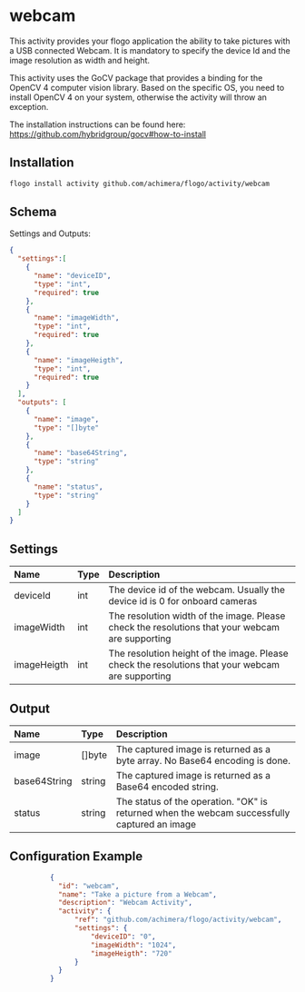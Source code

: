 # webcam
This activity provides your flogo application the ability to take pictures with a USB connected Webcam.
It is mandatory to specify the device Id and the image resolution as width and height.

This activity uses the GoCV package that provides a binding for the OpenCV 4 computer vision library. Based
on the specific OS, you need to install OpenCV 4 on your system, otherwise the activity will throw an exception.

The installation instructions can be found here: https://github.com/hybridgroup/gocv#how-to-install

## Installation

```bash
flogo install activity github.com/achimera/flogo/activity/webcam
```

## Schema
Settings and Outputs:

```json
{
  "settings":[
    {
      "name": "deviceID",
      "type": "int",
      "required": true
	},
	{
      "name": "imageWidth",
      "type": "int",
      "required": true
	},
	{
      "name": "imageHeigth",
      "type": "int",
      "required": true
    }
  ],
  "outputs": [
    {
      "name": "image",
      "type": "[]byte"
	},
	{
      "name": "base64String",
      "type": "string"
    },
  	{
      "name": "status",
      "type": "string"
    }
  ]
}
```
## Settings
| Name         | Type | Description    |
|:-------------|:-----|:---------------|        
| deviceId     | int  | The device id of the webcam. Usually the device id is 0 for onboard cameras |
| imageWidth   | int  | The resolution width of the image. Please check the resolutions that your webcam are supporting |
| imageHeigth  | int  | The resolution height of the image. Please check the resolutions that your webcam are supporting |

## Output
| Name      | Type   | Description    |
|:----------|:-------|:---------------|        
| image     | []byte | The captured image is returned as a byte array. No Base64 encoding is done. |
| base64String | string | The captured image is returned as a Base64 encoded string. |
| status    | string | The status of the operation. "OK" is returned when the webcam successfully captured an image | 

## Configuration Example

```json
          {
            "id": "webcam",
            "name": "Take a picture from a Webcam",
            "description": "Webcam Activity",
            "activity": {
                "ref": "github.com/achimera/flogo/activity/webcam",
                "settings": {
			        "deviceID": "0",
			        "imageWidth": "1024",
			        "imageHeigth": "720"
              	}
            }
          }
```


